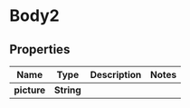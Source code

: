 # Body2

## Properties
Name | Type | Description | Notes
------------ | ------------- | ------------- | -------------
**picture** | **String** |  | 
